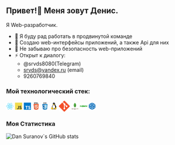 ## Привет!👋 Меня зовут Денис.
Я Web-разработчик.
- 👯 Я буду рад работать в продвинутой команде
- 🌱 Создаю web-интерфейсы приложений, а также Api для них
- 🤔 Не забываю про безопасность web-приложений
- ⚡ Открыт к диалогу: 
  - @srvds8080(Telegram)
  - srvds@yandex.ru (email)
  - 9260769840
### Мой технологический стек:
<p>
<img align="center" alt="react" width="20px" src="https://raw.githubusercontent.com/srvds8080/srvds8080/develop/images/react_original_logo_icon_146374.svg" />
<img align="center" alt="js" width="20px" src="https://raw.githubusercontent.com/srvds8080/srvds8080/develop/images/javascript_original_logo_icon_146455.svg" />
<img align="center" alt="ts" width="20px" src="https://raw.githubusercontent.com/srvds8080/srvds8080/develop/images/typescript_plain_logo_icon_146316.svg" />
<img align="center" alt="html5" width="20px" src="https://raw.githubusercontent.com/srvds8080/srvds8080/develop/images/html_original_wordmark_logo_icon_146478.svg" />
<img align="center" alt="css3" width="20px" src="https://raw.githubusercontent.com/srvds8080/srvds8080/develop/images/css_original_wordmark_logo_icon_146576.svg" />
<img align="center" alt="linux" width="20px" src="https://raw.githubusercontent.com/srvds8080/srvds8080/develop/images/linux_original_logo_icon_146433.svg" />
<img align="center" alt="git" width="30px" src="https://raw.githubusercontent.com/srvds8080/srvds8080/develop/images/git_plain_logo_icon_146507.svg" />
<img align="center" alt="mongo" width="20px" src="https://raw.githubusercontent.com/srvds8080/srvds8080/develop/images/mongodb_original_wordmark_logo_icon_146425.svg" />
<img align="center" alt="nginx" width="20px" src="https://raw.githubusercontent.com/srvds8080/srvds8080/develop/images/nginx_original_logo_icon_146413.svg" />
<img align="center" alt="webpack" width="20px" src="https://raw.githubusercontent.com/srvds8080/srvds8080/develop/images/webpack_plain_logo_icon_146297.svg" />
</p>

 ### Моя Статистика
![Dan Suranov`s GitHub stats](https://github-readme-stats.vercel.app/api?username=srvds8080&count_private=true&show_icons=true&theme=radical&")
